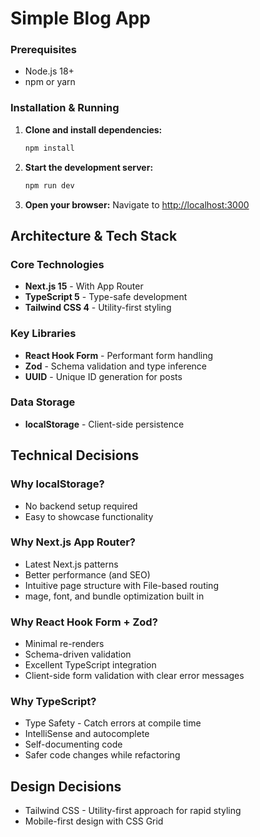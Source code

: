 # Simple Blog App

### Prerequisites
- Node.js 18+ 
- npm or yarn

### Installation & Running

1. **Clone and install dependencies:**

   ```bash      
   npm install 
   ```

2. **Start the development server:**
   ```bash
   npm run dev
   ```

3. **Open your browser:**
   Navigate to [http://localhost:3000](http://localhost:3000)


## Architecture & Tech Stack

### Core Technologies
- **Next.js 15** - With App Router
- **TypeScript 5** - Type-safe development
- **Tailwind CSS 4** - Utility-first styling

### Key Libraries
- **React Hook Form** - Performant form handling
- **Zod** - Schema validation and type inference
- **UUID** - Unique ID generation for posts

### Data Storage
- **localStorage** - Client-side persistence

## Technical Decisions

### Why localStorage?
- No backend setup required
- Easy to showcase functionality

### Why Next.js App Router?
- Latest Next.js patterns
- Better performance (and SEO)
- Intuitive page structure with File-based routing
- mage, font, and bundle optimization built in

### Why React Hook Form + Zod?
- Minimal re-renders
- Schema-driven validation
- Excellent TypeScript integration
- Client-side form validation with clear error messages

### Why TypeScript?
- Type Safety - Catch errors at compile time
- IntelliSense and autocomplete
- Self-documenting code
- Safer code changes while refactoring

## Design Decisions

- Tailwind CSS - Utility-first approach for rapid styling
- Mobile-first design with CSS Grid
